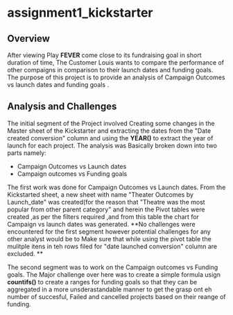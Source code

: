 # assignment1_kickstarter
## Overview
After viewing Play **FEVER** come close to its fundraising goal in short duration of time, The Customer Louis wants to compare the performance of other compaigns in comparison to their launch dates and funding goals. The purpose of this project is to provide an analysis of Campaign Outcomes vs launch dates and funding goals . 
## Analysis and Challenges
The initial segment of the Project involved Creating some changes in the Master sheet of the Kickstarter  and extracting the dates from the "Date created conversion" column and using the **YEAR()** to extract the year of launch for each project. 
The analysis was Basically broken down into two parts namely:
* Campaign Outcomes vs Launch dates
* Campaign outcomes vs Funding goals 

The first work was done for Campaign Outcomes vs Launch dates. From the Kickstarted sheet, a new sheet with name "Theater Outcomes by Launch_date" was created(for the reason that "Theatre was the most popular from other parent category" and herein the Pivot tables were created ,as per the filters required ,and from this table the chart for Campaign vs launch dates was generated. 
**No challenges were encountered for the first segment however potential challenges for any other analyst would be to Make sure that while using the pivot table the mulitple itens in teh rows filed for "date launched conversion" column are excluded. **

The second segment was to work on the Campaign outcomes vs Funding goals. The Major challenge over here was to create a simple formula usign **countifs()** to create a ranges for funding goals so that they can be aggregated in a more unsderastandable manner to get the grasp ont eh number of succesful, Failed and cancelled projects based on their reange of funding.

